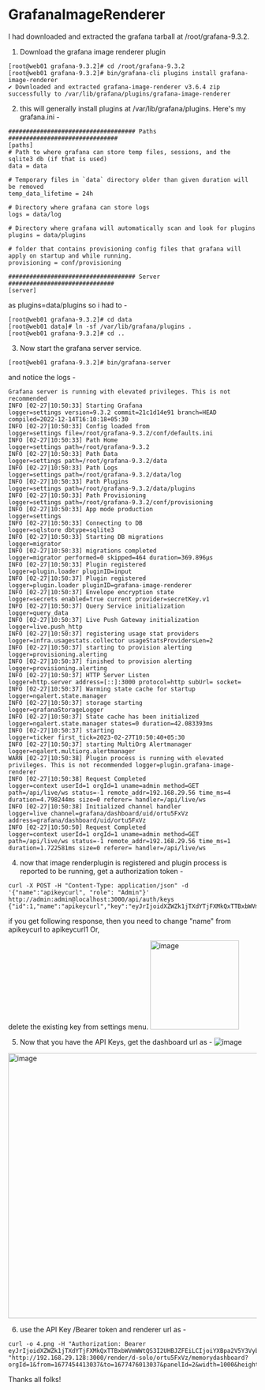 # GrafanaImageRenderer
I had downloaded and extracted the grafana tarball at /root/grafana-9.3.2. 

1. Download the grafana image renderer plugin 
```
[root@web01 grafana-9.3.2]# cd /root/grafana-9.3.2
[root@web01 grafana-9.3.2]# bin/grafana-cli plugins install grafana-image-renderer
✔ Downloaded and extracted grafana-image-renderer v3.6.4 zip successfully to /var/lib/grafana/plugins/grafana-image-renderer
```


2. this will generally install  plugins at /var/lib/grafana/plugins. Here's my grafana.ini - 

```
#################################### Paths ###############################
[paths]
# Path to where grafana can store temp files, sessions, and the sqlite3 db (if that is used)
data = data

# Temporary files in `data` directory older than given duration will be removed
temp_data_lifetime = 24h

# Directory where grafana can store logs
logs = data/log

# Directory where grafana will automatically scan and look for plugins
plugins = data/plugins

# folder that contains provisioning config files that grafana will apply on startup and while running.
provisioning = conf/provisioning

#################################### Server ##############################
[server]
```
as plugins=data/plugins so i had to - 
```
[root@web01 grafana-9.3.2]# cd data
[root@web01 data]# ln -sf /var/lib/grafana/plugins .
[root@web01 grafana-9.3.2]# cd ..
```
3. Now start the grafana server service.
```
[root@web01 grafana-9.3.2]# bin/grafana-server
```
and notice the logs -
```
Grafana server is running with elevated privileges. This is not recommended
INFO [02-27|10:50:33] Starting Grafana                         logger=settings version=9.3.2 commit=21c1d14e91 branch=HEAD compiled=2022-12-14T16:10:18+05:30
INFO [02-27|10:50:33] Config loaded from                       logger=settings file=/root/grafana-9.3.2/conf/defaults.ini
INFO [02-27|10:50:33] Path Home                                logger=settings path=/root/grafana-9.3.2
INFO [02-27|10:50:33] Path Data                                logger=settings path=/root/grafana-9.3.2/data
INFO [02-27|10:50:33] Path Logs                                logger=settings path=/root/grafana-9.3.2/data/log
INFO [02-27|10:50:33] Path Plugins                             logger=settings path=/root/grafana-9.3.2/data/plugins
INFO [02-27|10:50:33] Path Provisioning                        logger=settings path=/root/grafana-9.3.2/conf/provisioning
INFO [02-27|10:50:33] App mode production                      logger=settings
INFO [02-27|10:50:33] Connecting to DB                         logger=sqlstore dbtype=sqlite3
INFO [02-27|10:50:33] Starting DB migrations                   logger=migrator
INFO [02-27|10:50:33] migrations completed                     logger=migrator performed=0 skipped=464 duration=369.896µs
INFO [02-27|10:50:33] Plugin registered                        logger=plugin.loader pluginID=input
INFO [02-27|10:50:37] Plugin registered                        logger=plugin.loader pluginID=grafana-image-renderer
INFO [02-27|10:50:37] Envelope encryption state                logger=secrets enabled=true current provider=secretKey.v1
INFO [02-27|10:50:37] Query Service initialization             logger=query_data
INFO [02-27|10:50:37] Live Push Gateway initialization         logger=live.push_http
INFO [02-27|10:50:37] registering usage stat providers         logger=infra.usagestats.collector usageStatsProvidersLen=2
INFO [02-27|10:50:37] starting to provision alerting           logger=provisioning.alerting
INFO [02-27|10:50:37] finished to provision alerting           logger=provisioning.alerting
INFO [02-27|10:50:37] HTTP Server Listen                       logger=http.server address=[::]:3000 protocol=http subUrl= socket=
INFO [02-27|10:50:37] Warming state cache for startup          logger=ngalert.state.manager
INFO [02-27|10:50:37] storage starting                         logger=grafanaStorageLogger
INFO [02-27|10:50:37] State cache has been initialized         logger=ngalert.state.manager states=0 duration=42.083393ms
INFO [02-27|10:50:37] starting                                 logger=ticker first_tick=2023-02-27T10:50:40+05:30
INFO [02-27|10:50:37] starting MultiOrg Alertmanager           logger=ngalert.multiorg.alertmanager
WARN [02-27|10:50:38] Plugin process is running with elevated privileges. This is not recommended logger=plugin.grafana-image-renderer
INFO [02-27|10:50:38] Request Completed                        logger=context userId=1 orgId=1 uname=admin method=GET path=/api/live/ws status=-1 remote_addr=192.168.29.56 time_ms=4 duration=4.798244ms size=0 referer= handler=/api/live/ws
INFO [02-27|10:50:38] Initialized channel handler              logger=live channel=grafana/dashboard/uid/ortu5FxVz address=grafana/dashboard/uid/ortu5FxVz
INFO [02-27|10:50:50] Request Completed                        logger=context userId=1 orgId=1 uname=admin method=GET path=/api/live/ws status=-1 remote_addr=192.168.29.56 time_ms=1 duration=1.722581ms size=0 referer= handler=/api/live/ws
```


4. now that image renderplugin is registered and plugin process is reported to be running, get a authorization token - 
```
curl -X POST -H "Content-Type: application/json" -d '{"name":"apikeycurl", "role": "Admin"}' http://admin:admin@localhost:3000/api/auth/keys
{"id":1,"name":"apikeycurl","key":"eyJrIjoidXZWZk1jTXdYTjFXMkQxTTBxbWVmWWtQS3I2UHBJZFEiLCIjoiYXBpa2V5Y3VybCIsImlkIjoxfQ=="}
```
if you get following response, then you need to change "name" from apikeycurl to apikeycurl1   Or,

delete the existing key from settings menu.
<img width="180" alt="image" src="https://user-images.githubusercontent.com/5935825/221489515-ad3ffcb7-ab9c-4eca-9e13-ee762d9f6aab.png">

5. Now that  you have the API Keys, get the dashboard url as - 
![image](https://user-images.githubusercontent.com/5935825/221490436-cba9fd03-ee83-4b5d-88fa-f6f944b03af7.png)
<img width="537" alt="image" src="https://user-images.githubusercontent.com/5935825/221490906-19b287e5-f147-4ca9-bce4-1b89608ddf92.png">


6. use the API Key /Bearer token and renderer url as - 
```
curl -o 4.png -H "Authorization: Bearer eyJrIjoidXZWZk1jTXdYTjFXMkQxTTBxbWVmWWtQS3I2UHBJZFEiLCIjoiYXBpa2V5Y3VybCIsImlkIjoxfQ==" "http://192.168.29.128:3000/render/d-solo/ortu5FxVz/memorydashboard?orgId=1&from=1677454413037&to=1677476013037&panelId=2&width=1000&height=500"
```


Thanks all folks!
